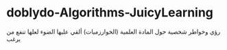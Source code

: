 # doblydo-Algorithms-JuicyLearning
رؤي وخواطر شخصية حول المادة العلمية (الخوارزميات) ألقي عليها الضوء لعلها تنفع من يرغب 
